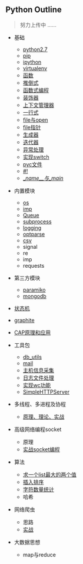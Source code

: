## Python Outline
> 努力上传中 ......

- 基础
    -  [python2.7](./basic/python2.7.md)
    -  [pip](./basic/pip.md)
    -  [ipython](./basic/ipython.md)
    -  [virtualenv](./basic/virtualenv_doc.md)
    -  [函数](./basic/function_doc.md)
    -  [推倒式](./basic/analytical_doc.md)
    -  [函数式编程](./basic/function_program_doc.md)
    -  [装饰器](./basic/decorate_doc.md)
    -  [上下文管理器](./basic/context_manager_doc.md)
    -  [一行式](./basic/oneline_doc.md)
    -  [file与open](./basic/file.md)
    -  [file指针](./basic/file_pos_doc.md)
    -  [生成器](./basic/generator_doc.md)
    -  [迭代器](./basic/iterators_doc.md)
    -  [异常处理](./basic/exception_doc.md)
    -  [实现switch](./basic/switch_doc.md)
    -  [pyc文件](./basic/pyc_doc.md)
    -  [#!](./basic/shebang_doc.md)
    -  [\__name__与\__main__](./basic/name_main_doc.md)

- 内置模块
    - [os](./builtin_module/os_doc.md)
    - [imp](./builtin_module/imp_doc.md)
    - [Queue](./builtin_module/queue_doc.md)
    - [subprocess](./builtin_module/subprocess_doc.md)
    - [logging](./builtin_module/logging_doc.md)
    - [optparse](http://467754239.blog.51cto.com/4878013/1619323)
    - [csv](./builtin_module/csv_doc.md)
    - signal
    - re 
    - imp
    - requests

- 第三方模块
    - [paramiko](http://467754239.blog.51cto.com/4878013/1619166)
    - [mongodb](http://467754239.blog.51cto.com/4878013/1692088)

- [状态机](./state_machine/doc_01.md)

- [graphite](http://467754239.blog.51cto.com/4878013/1626736)

- [CAP原理和应用](./cap/cap_doc.md)

- 工具包
    - [db_utils](./tools/db_utils)
    - [mail](./tools/mail)
    - [主机信息采集](./tools/collect)
    - [日志文件处理](./tools/log)
    - [实现wc功能](./tools/wc)
    - [SimpleHTTPServer](https://docs.python.org/2/library/simplehttpserver.html)

- 多线程、多进程及协程 
    + [原理、理论、实战](./threads)

- 高级网络编程socket
    -  原理
    -  [实战socket编程](./socket/socket_doc.md)

- 算法 
    -  [求一个list最大的两个值](./algorithm/list_sort.md)
    -  [插入排序](./algorithm/insert_sorted_doc.md)
    -  [字符数量统计](./algorithm/wc_letter_doc.md)
    -  哈希

- 网络爬虫
    - 思路
    - [实战](./web_spider/web_spider_doc.md)

- 大数据思想 
    -  map与reduce

